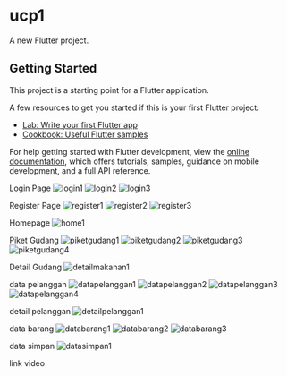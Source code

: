 # ucp1

A new Flutter project.

## Getting Started

This project is a starting point for a Flutter application.

A few resources to get you started if this is your first Flutter project:

- [Lab: Write your first Flutter app](https://docs.flutter.dev/get-started/codelab)
- [Cookbook: Useful Flutter samples](https://docs.flutter.dev/cookbook)

For help getting started with Flutter development, view the
[online documentation](https://docs.flutter.dev/), which offers tutorials,
samples, guidance on mobile development, and a full API reference.

Login Page
![login1](https://github.com/user-attachments/assets/54cf924e-b2b4-4903-b4d4-6cd81c0a28f0)
![login2](https://github.com/user-attachments/assets/1883a1f1-fae1-4a02-a550-9f73b83d9357)
![login3](https://github.com/user-attachments/assets/2324733b-59bc-4847-8023-2f75d4ba6cb5)

Register Page
![register1](https://github.com/user-attachments/assets/84712b2b-e088-48d0-9a25-fec51b4c259c)
![register2](https://github.com/user-attachments/assets/3fde9b71-edf9-4b8b-9d43-383f399f39ce)
![register3](https://github.com/user-attachments/assets/f0e6e952-8ae6-41de-835f-98cae702e4d5)

Homepage
![home1](https://github.com/user-attachments/assets/f868f9a7-82ac-4b9f-915c-39f456d4ae00)

Piket Gudang
![piketgudang1](https://github.com/user-attachments/assets/b739b282-32ff-495b-805c-3a725335e63b)
![piketgudang2](https://github.com/user-attachments/assets/a22e3bc1-8e78-46dc-b7b7-256ca0936883)
![piketgudang3](https://github.com/user-attachments/assets/e23afa2f-c3b6-4d22-8069-3dc57b048ee1)
![piketgudang4](https://github.com/user-attachments/assets/7b1b8d71-7040-4fa2-b65c-6d7194fa33f9)

Detail Gudang
![detailmakanan1](https://github.com/user-attachments/assets/3b11e0af-dc50-47e1-bb58-bbef1c86ab4d)

data pelanggan
![datapelanggan1](https://github.com/user-attachments/assets/d649d670-eeea-401a-b8fc-c024fb71abde)
![datapelanggan2](https://github.com/user-attachments/assets/7a4a3390-4d83-44ea-a73c-d6cd59abbd5d)
![datapelanggan3](https://github.com/user-attachments/assets/9dfa14a2-82e4-4576-890e-63f9ee2e615a)
![datapelanggan4](https://github.com/user-attachments/assets/a3cceb65-e93f-4e03-ba1f-06c04ade8a15)

detail pelanggan
![detailpelanggan1](https://github.com/user-attachments/assets/5a616215-d925-4bdc-9ca5-3763a9db6d5a)

data barang
![databarang1](https://github.com/user-attachments/assets/79d090ff-8229-4126-befa-d3b5a3304e70)
![databarang2](https://github.com/user-attachments/assets/6eecf54b-028a-410a-813d-51d9d6e3b81e)
![databarang3](https://github.com/user-attachments/assets/df60cc12-ea7b-4643-8a5f-afa893a383e4)

data simpan
![datasimpan1](https://github.com/user-attachments/assets/4a7aa6de-bf7a-480c-8b8e-4fdcfddd607e)

link video

